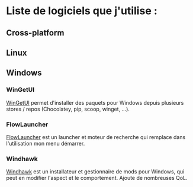 # Liste de logiciels que j'utilise :

## Cross-platform

## Linux

## Windows

### WinGetUI

[WinGetUI](https://github.com/marticliment/UniGetUI) permet d'installer des paquets pour Windows depuis plusieurs stores / repos (Chocolatey, pip, scoop, winget, ...).

### FlowLauncher

[FlowLauncher](https://github.com/Flow-Launcher/Flow.Launcher) est un launcher et moteur de recherche qui remplace dans l'utilisation mon menu démarrer.

### Windhawk

[Windhawk](https://github.com/ramensoftware/windhawk) est un installateur et gestionnaire de mods pour Windows, qui peut en modifier l'aspect et le comportement. Ajoute de nombreuses QoL.



